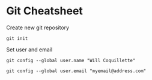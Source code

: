 # Git Cheatsheet

Create new git repository

`git init`

Set user and email

`git config --global user.name "Will Coquillette"`

`git config --global user.email "myemail@address.com"`

